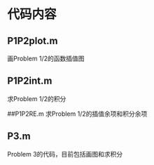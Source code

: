 # 代码内容

## P1P2plot.m
画Problem 1/2的函数插值图   

## P1P2int.m
求Problem 1/2的积分   

##P1P2RE.m
求Problem 1/2的插值余项和积分余项   

## P3.m
Problem 3的代码，目前包括画图和求积分   
